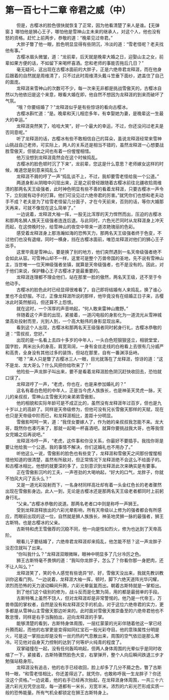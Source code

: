 <h1>第一百七十二章 帝君之威（中）</h1>
<div id="content">&nbsp&nbsp&nbsp&nbsp&nbsp&nbsp&nbsp&nbsp
 但是，古樱冰的脸色很快就恢复了正常，因为他看清楚了来人是谁。【无弹窗.】哪怕他是狮心王子，哪怕他是雪神山主未来的继承人，对这个人，他也没有怒的资格。赶忙上前两步，恭敬的道：“晚辈见过帝君。”
 <br/>&nbsp&nbsp&nbsp&nbsp&nbsp&nbsp&nbsp&nbsp
 大胖子瞥了他一眼，脸色明显显得有些阴沉，冷淡的道：“雪老怪呢？老夫找他有事。”
 <br/>&nbsp&nbsp&nbsp&nbsp&nbsp&nbsp&nbsp&nbsp
 古樱冰眉头微皱，道：“龙前辈，后天就是晚辈大婚之日，迎娶山主之女，前辈如果方便的话，不如留下来喝杯喜酒。您和老师的事能否拖后几日？”
 <br/>&nbsp&nbsp&nbsp&nbsp&nbsp&nbsp&nbsp&nbsp
 毫无疑问，这出现在古樱冰面前的大胖子，正是六绝帝君龙释涯，而在他身后跟着的自然就是周维清了，只不过此时周维清头戴斗笠垂下面纱，遮盖住了自己的面庞。
 <br/>&nbsp&nbsp&nbsp&nbsp&nbsp&nbsp&nbsp&nbsp
 龙释涯来雪神山的次数可不少，每一次来无非都是挑战雪傲天的，古樱冰自然以为他依旧是这个来意，眼看大婚在即，他自然不想因为龙释涯的到来而破坏了气氛。
 <br/>&nbsp&nbsp&nbsp&nbsp&nbsp&nbsp&nbsp&nbsp
 “哦？你要结婚了？”龙释涯似乎是有些惊讶的看向古樱冰。
 <br/>&nbsp&nbsp&nbsp&nbsp&nbsp&nbsp&nbsp&nbsp
 古樱冰斟忙道：“是。晚辈和天儿相恋多年，有幸娶她为妻，是晚辈这一生最大的幸运。”
 <br/>&nbsp&nbsp&nbsp&nbsp&nbsp&nbsp&nbsp&nbsp
 龙释涯突然笑了，哈哈大笑“，好一个最大的幸运，不过，你还没问过老夫是否同意呢。”
 <br/>&nbsp&nbsp&nbsp&nbsp&nbsp&nbsp&nbsp&nbsp
 听了龙释涯的话，古樱冰有些不敢相信自己的耳朵，虽说龙释涯经常来雪神山挑战自己老师，可实际上，两人的关系还是相当不错的，虽然龙释涯一心想要战胜雪傲天，但彼此之间也有着一份惺惺相惜。
 <br/>&nbsp&nbsp&nbsp&nbsp&nbsp&nbsp&nbsp&nbsp
 他万没想到龙释涯竟然会在这个时候捣乱。
 <br/>&nbsp&nbsp&nbsp&nbsp&nbsp&nbsp&nbsp&nbsp
 古樱冰的脸色顿时沉了下来“，龙前辈，您这是什么意思？老师嫁女这样的时候，难道您是刻意来捣乱么？”
 <br/>&nbsp&nbsp&nbsp&nbsp&nbsp&nbsp&nbsp&nbsp
 龙释涯不屑的哼了一声“捣乱谈不上，不过，我却要雪老怪给我一个公道。”
 <br/>&nbsp&nbsp&nbsp&nbsp&nbsp&nbsp&nbsp&nbsp
 两道身影从阴暗中闪现出来，正是之前曾经跟随着古樱冰前往北疆收拾周维清的那两名天王级强者，此时神色明显有些不善的看着龙释涯，只要古樱冰一声令下，立刻就有动手的打算。他们可没见过六绝帝君的厉害。”就凭你们也想和老夫动手不成？老夫是为了给雪老怪留几分面子，才在今天前来，否则的话，等你大婚那天再来，可就不像现在这么简单了。”
 <br/>&nbsp&nbsp&nbsp&nbsp&nbsp&nbsp&nbsp&nbsp
 一边说着，龙释涯大袖一挥，一股无比浑厚的天力悍然而出，压迫的古樱冰和那两名狮人族天王级强者连连后退。与此同时，六色光芒同时从龙释涯身上冲天而起，在这傍晚时分，给雪神山的夜空中带来一道浓艳瑰丽的色彩。
 <br/>&nbsp&nbsp&nbsp&nbsp&nbsp&nbsp&nbsp&nbsp
 感受着龙释涯身上那浩瀚如海的恐怖天力，那两名天王级强者终于色变，不过他们也没有退缩，同时一横身，挡在古樱冰面前，唯恐龙释涯对他们的狮心王子出手。
 <br/>&nbsp&nbsp&nbsp&nbsp&nbsp&nbsp&nbsp&nbsp
 这里毕竟是雪神山，要是换了别的地方，他们突然遇到一名天帝级强者绝不会如此从容。可雪神山却不一样，这里可是整个万兽帝国的圣地，先不说有雪神山主，当世唯一一位天神级强者坐镇，就算是天帝级强者，也不是没有的。因此，对于他们来说，保护糠心王子古樱冰才是最重要的。
 <br/>&nbsp&nbsp&nbsp&nbsp&nbsp&nbsp&nbsp&nbsp
 龙释涯连理都不理会他们，站在那里一脸的傲然，两名天王级，还不至于令他动手。
 <br/>&nbsp&nbsp&nbsp&nbsp&nbsp&nbsp&nbsp&nbsp
 古樱冰的脸色此时已经显得很难看了，自己即将结婚有人来捣乱，换了谁心里也不会舒服。不过，正像龙释涯所说的那样，他毕竟没有在结婚正日子来，古樱冰此时英然郁闷，但还算不上怨恨。
 <br/>&nbsp&nbsp&nbsp&nbsp&nbsp&nbsp&nbsp&nbsp
 就在这时，一个浑厚的声音响起，“何人敢来雷神山撒野。”
 <br/>&nbsp&nbsp&nbsp&nbsp&nbsp&nbsp&nbsp&nbsp
 伴随着这个声音的出现，紧接着，一道闪电般的身影化为一道流光从雪神城堡高处投射而至，光到人到，一个高大魁伟的身影显现出来。
 <br/>&nbsp&nbsp&nbsp&nbsp&nbsp&nbsp&nbsp&nbsp
 看到这个人出现，古樱冰和那两名天王级强者同时躬身行礼，古樱冰恭敬的道：“雪叔叔，您好。”
 <br/>&nbsp&nbsp&nbsp&nbsp&nbsp&nbsp&nbsp&nbsp
 出现的是一名看上去四十多岁的中年人，一头白色短狠狠竖立，相貌堂堂，国字脸，两米出头的身高，肩宽背阔，一身有金丝走线的白袍看上去很有几分威严和高贵，全身没有其他过多的装饰，但站在那里，自有一番渊淳岳峙。
 <br/>&nbsp&nbsp&nbsp&nbsp&nbsp&nbsp&nbsp&nbsp
 “嗯？”来人只是瞥了古樱冰三人一眼，目光就落在了龙释涯，惊讶的道：“这不是龙、龙大哥么？什么风把你给吹来了？”
 <br/>&nbsp&nbsp&nbsp&nbsp&nbsp&nbsp&nbsp&nbsp
 他险些一声龙胖子叫出来，要不是看着龙释涯脸色阴沉赶快收回去，恐怕就口误了。
 <br/>&nbsp&nbsp&nbsp&nbsp&nbsp&nbsp&nbsp&nbsp
 龙释涯哼了一声，“老虎，你也在，也是来参加婚礼的？”
 <br/>&nbsp&nbsp&nbsp&nbsp&nbsp&nbsp&nbsp&nbsp
 这名有着白色短的中年人，正是当今虎人族族长，也是神圣天灵虎一脉，天儿的亲叔叔，雪神山主雪傲天的亲弟弟雪傲影。
 <br/>&nbsp&nbsp&nbsp&nbsp&nbsp&nbsp&nbsp&nbsp
 他的相貌和实际年龄可是不成正比的，虽然没有龙释涯年过百岁，但也是九十岁以上的高龄了。同样是天帝级修为，但他可没有兄长雪傲天那样的天赋，现在也只是天帝级中阶而已，和龙释涯相比，差距十分明显。
 <br/>&nbsp&nbsp&nbsp&nbsp&nbsp&nbsp&nbsp&nbsp
 雪傲影呵呵一笑，道：“我侄女要嫁人了，作为她的亲叔叔我怎能不来。龙大哥，既然你也凑巧来了，那就一起喝一杯喜酒吧。就算你要挑战我大哥，也等我侄女完婚之后再说吧。”
 <br/>&nbsp&nbsp&nbsp&nbsp&nbsp&nbsp&nbsp&nbsp
 龙释涯冷哼一声，“老虎，这件事和你没关系，你最好不要插手。我找你哥是要让他给我一个公道。我的事情不解决，你们这婚礼也不用办了。”
 <br/>&nbsp&nbsp&nbsp&nbsp&nbsp&nbsp&nbsp&nbsp
 听他这么一说，雪傲影的脸色也有些变了，龙释涯和雪傲天之间那份惺惺相惜他知道的很清楚，虽然有所敌对，但正常情况下龙释涯绝不会这么不给面子的。和古樱冰相比，他想的就要深的多了，立刻意识到龙释涯此次来确实是有要事。
 <br/>&nbsp&nbsp&nbsp&nbsp&nbsp&nbsp&nbsp&nbsp
 正在雪傲影沉吟的工夫，一声苍劲的大喝响起，“好大的口气，龙胖子，你就不怕风大闪了舌头么？”
 <br/>&nbsp&nbsp&nbsp&nbsp&nbsp&nbsp&nbsp&nbsp
 又是一道光彩投射而下，一名身材同样高壮却有着一头金红色长的老者骤然出现在雪傲影身边。此人一到，无论是古樱冰还是那两名天王级老者都同时上前躬身行礼。
 <br/>&nbsp&nbsp&nbsp&nbsp&nbsp&nbsp&nbsp&nbsp
 “父亲。”古樱冰恭敬的说道。那两名老者口中则是称呼一声狮王。
 <br/>&nbsp&nbsp&nbsp&nbsp&nbsp&nbsp&nbsp&nbsp
 受到龙释涯释放出的六彩光晕影响，所有天帝级以上修为的强者都会有所感应，而眼前出现的这一位，自然就是狮人族族长，神圣地灵狮一脉的最强者，狮王古斯特。也是古樱冰的父亲。
 <br/>&nbsp&nbsp&nbsp&nbsp&nbsp&nbsp&nbsp&nbsp
 古斯特和虎王雪傲荐的沉稳不同，他一向是性如烈火，修为也达到了天帝高阶。
 <br/>&nbsp&nbsp&nbsp&nbsp&nbsp&nbsp&nbsp&nbsp
 眼看儿子要结婚了，六绝帝君龙释涯却来捣乱，他怎能不怒？这一声龙胖子没忍住就叫了出来。
 <br/>&nbsp&nbsp&nbsp&nbsp&nbsp&nbsp&nbsp&nbsp
 “你叫我什么？”龙释涯双眼微眯，眼神中明显多了几分冷厉之色。
 <br/>&nbsp&nbsp&nbsp&nbsp&nbsp&nbsp&nbsp&nbsp
 狮王古斯特毫不畏惧的道：“我叫你龙胖子，怎么了？你看你那一身肥肉，还不让人叫么？”
 <br/>&nbsp&nbsp&nbsp&nbsp&nbsp&nbsp&nbsp&nbsp
 龙释涯笑了，笑的令人感觉有些诡异“好、好，雪傲天没出来，我就先教训教训你这看门狗。“一边说着，龙释涯大袖一挥，顿时，脚下六绝天道阵光华闪耀，浓烈而恐怖的天力波动瞬间升腾，六彩光晕氤氲而出。朝着古斯特就是一掌柜出。
 <br/>&nbsp&nbsp&nbsp&nbsp&nbsp&nbsp&nbsp&nbsp
 到了他们这个级别的修为，战斗反而是化繁为简，用的都是最弱单的手段。
 <br/>&nbsp&nbsp&nbsp&nbsp&nbsp&nbsp&nbsp&nbsp
 古斯特嘴上虽然不饶人，但对龙释涯却是非常警惕的。他乃是一代帝王，万兽帝国的掌权者，自然是没有和龙释涯交手的机会。对于这位六绝帝君的实力，更多都是从雪神山主雪傲天那边听来的。此时面对雪傲天推崇备至的六绝帝君他也不敢怠慢，同样是右手当胸拍出，迎向龙释涯的手掌。
 <br/>&nbsp&nbsp&nbsp&nbsp&nbsp&nbsp&nbsp&nbsp
 能够清楚的看到，古斯特身体周围，一层红蒙蒙的光彩伴随着他这一掌已经升腾而起，而他的右掌更是变得如同红宝石一般光彩夺目。他的意珠属性分明是火，可是这一掌拍出却是没有一丝灼热的气息散出来，周围的空气依旧是那么寒冷。可见他对自身天力控制的达到了何等炉火纯青的程度了。
 <br/>&nbsp&nbsp&nbsp&nbsp&nbsp&nbsp&nbsp&nbsp
 双掌碰撞在一起，没有任何轰鸣响起，但两人身体周围的光晕似乎是同时收缩了一下，紧接着，古斯特骤然脸色大变，右掌弹开，整个人向后瞬间跌退三步才勉强站稳身形。
 <br/>&nbsp&nbsp&nbsp&nbsp&nbsp&nbsp&nbsp&nbsp
 龙释涯没有追击，他的右手已经收回，脸上却多了几分不屑之色，瞥了古斯特一眼，“和雪老怪相比，你还差得远了。就凭你，也敢称呼我一生龙胖子？你还没这个资格。”一边说着，他的右手已经再次抬起，在龙释涯身体周围，一共三十六道六彩光刃凭空出现，每一道都有一米长，刃宽半米。浓烈的六彩光芒形成实质一般的恐怖能量。所有气机全都锁定在狮王古斯特身上。
 <br/>&nbsp&nbsp&nbsp&nbsp&nbsp&nbsp&nbsp&nbsp
 <br/>&nbsp&nbsp&nbsp&nbsp&nbsp&nbsp&nbsp&nbsp
</div>
